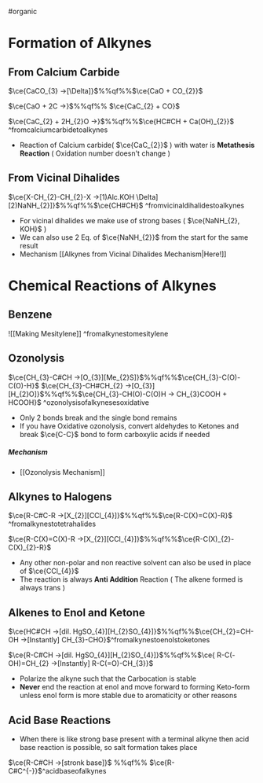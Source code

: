 #organic
# Formation of Alkynes

## From Calcium Carbide

$\ce{CaCO_{3} ->[\Delta]}$%%qf%%$\ce{CaO + CO_{2}}$

$\ce{CaO + 2C ->}$%%qf%% $\ce{CaC_{2} + CO}$

$\ce{CaC_{2} + 2H_{2}O ->}$%%qf%%$\ce{HC#CH + Ca(OH)_{2}}$ ^fromcalciumcarbidetoalkynes

- Reaction of Calcium carbide( $\ce{CaC_{2}}$ ) with water is **Metathesis Reaction** ( Oxidation number doesn't change )

## From Vicinal Dihalides

$\ce{X-CH_{2}-CH_{2}-X ->[1)Alc.KOH \Delta][2)NaNH_{2}]}$%%qf%%$\ce{CH#CH}$ ^fromvicinaldihalidestoalkynes
- For vicinal dihalides we make use of strong bases ( $\ce{NaNH_{2}, KOH}$ ) 
- We can also use 2 Eq. of $\ce{NaNH_{2}}$ from the start for the same result
- Mechanism [[Alkynes from Vicinal Dihalides Mechanism|Here!]]


# Chemical Reactions of Alkynes

## Benzene
![[Making Mesitylene]] ^fromalkynestomesitylene


## Ozonolysis
$\ce{CH_{3}-C#CH ->[O_{3}][Me_{2}S]}$%%qf%%$\ce{CH_{3}-C(O)-C(O)-H}$
$\ce{CH_{3}-CH#CH_{2} ->[O_{3}][H_{2}O]}$%%qf%%$\ce{CH_{3}-CH(O)-C(O)H -> CH_{3}COOH + HCOOH}$ ^ozonolysisofalkynesesoxidative
- Only 2 bonds break and the single bond remains
- If you have Oxidative ozonolysis, convert aldehydes to Ketones and break $\ce{C-C}$ bond to form carboxylic acids if needed

##### Mechanism
- [[Ozonolysis Mechanism]]

## Alkynes to Halogens

$\ce{R-C#C-R ->[X_{2}][CCl_{4}]}$%%qf%%$\ce{R-C(X)=C(X)-R}$ ^fromalkynestotetrahalides

$\ce{R-C(X)=C(X)-R ->[X_{2}][CCl_{4}]}$%%qf%%$\ce{R-C(X)_{2}-C(X)_{2}-R}$

- Any other non-polar and non reactive solvent can also be used in place of $\ce{CCl_{4}}$ 
- The reaction is always **Anti Addition** Reaction ( The alkene formed is always trans )

## Alkenes to Enol and Ketone

$\ce{HC#CH ->[dil. HgSO_{4}][H_{2}SO_{4}]}$%%qf%%$\ce{CH_{2}=CH-OH ->[Instantly] CH_{3}-CHO}$^fromalkynestoenolstoketones

$\ce{R-C#CH ->[dil. HgSO_{4}][H_{2}SO_{4}]}$%%qf%%$\ce{ R-C(-OH)=CH_{2} ->[Instantly] R-C(=O)-CH_{3}}$

- Polarize the alkyne such that the Carbocation is stable
- **Never** end the reaction at enol and move forward to forming Keto-form unless enol form is more stable due to aromaticity or other reasons

## Acid Base Reactions

- When there is like strong base present with a terminal alkyne then acid base reaction is possible, so salt formation takes place

$\ce{R-C#CH ->[stronk base]}$ %%qf%% $\ce{R-C#C^{-}}$^acidbaseofalkynes
